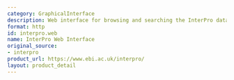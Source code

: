 ```yaml
---
category: GraphicalInterface
description: Web interface for browsing and searching the InterPro database
format: http
id: interpro.web
name: InterPro Web Interface
original_source:
- interpro
product_url: https://www.ebi.ac.uk/interpro/
layout: product_detail
---
```

